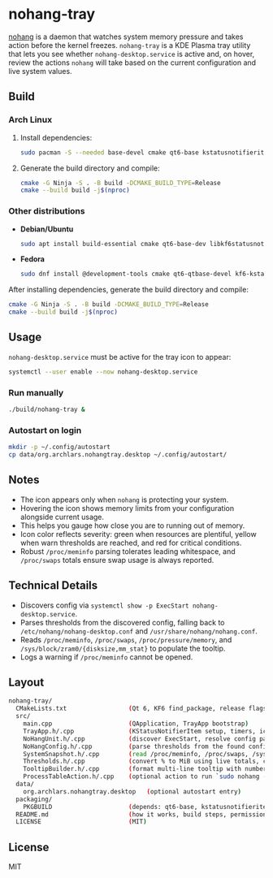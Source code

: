 # nohang-tray

[nohang](https://github.com/hakavlad/nohang) is a daemon that watches system memory pressure and takes action before the kernel freezes. `nohang-tray` is a KDE Plasma tray utility that lets you see whether `nohang-desktop.service` is active and, on hover, review the actions `nohang` will take based on the current configuration and live system values.

## Build

### Arch Linux
1. Install dependencies:
   ```bash
   sudo pacman -S --needed base-devel cmake qt6-base kstatusnotifieritem
   ```
2. Generate the build directory and compile:
   ```bash
   cmake -G Ninja -S . -B build -DCMAKE_BUILD_TYPE=Release
   cmake --build build -j$(nproc)
   ```

### Other distributions
- **Debian/Ubuntu**
  ```bash
  sudo apt install build-essential cmake qt6-base-dev libkf6statusnotifieritem-dev
  ```
- **Fedora**
  ```bash
  sudo dnf install @development-tools cmake qt6-qtbase-devel kf6-kstatusnotifieritem-devel
  ```

After installing dependencies, generate the build directory and compile:

```bash
cmake -G Ninja -S . -B build -DCMAKE_BUILD_TYPE=Release
cmake --build build -j$(nproc)
```

## Usage

`nohang-desktop.service` must be active for the tray icon to appear:
```bash
systemctl --user enable --now nohang-desktop.service
```

### Run manually
```bash
./build/nohang-tray &
```

### Autostart on login
```bash
mkdir -p ~/.config/autostart
cp data/org.archlars.nohangtray.desktop ~/.config/autostart/
```

## Notes

* The icon appears only when `nohang` is protecting your system.
* Hovering the icon shows memory limits from your configuration alongside current usage.
* This helps you gauge how close you are to running out of memory.
* Icon color reflects severity: green when resources are plentiful, yellow when warn thresholds are reached, and red for critical conditions.
* Robust `/proc/meminfo` parsing tolerates leading whitespace, and `/proc/swaps` totals ensure swap usage is always reported.

## Technical Details

* Discovers config via `systemctl show -p ExecStart nohang-desktop.service`.
* Parses thresholds from the discovered config, falling back to `/etc/nohang/nohang-desktop.conf` and `/usr/share/nohang/nohang.conf`.
* Reads `/proc/meminfo`, `/proc/swaps`, `/proc/pressure/memory`, and `/sys/block/zram0/{disksize,mm_stat}` to populate the tooltip.
* Logs a warning if `/proc/meminfo` cannot be opened.

## Layout
```bash
nohang-tray/
  CMakeLists.txt                 (Qt 6, KF6 find_package, release flags)
  src/
    main.cpp                     (QApplication, TrayApp bootstrap)
    TrayApp.h/.cpp               (KStatusNotifierItem setup, timers, icon)
    NoHangUnit.h/.cpp            (discover ExecStart, resolve config path, isActive)
    NoHangConfig.h/.cpp          (parse thresholds from the found config, fallback to /usr/share defaults)
    SystemSnapshot.h/.cpp        (read /proc/meminfo, /proc/swaps, /sys/block/zram0/*, /proc/pressure/memory)
    Thresholds.h/.cpp            (convert % to MiB using live totals, compare current vs thresholds)
    TooltipBuilder.h/.cpp        (format multi-line tooltip with numbers and explanations)
    ProcessTableAction.h/.cpp    (optional action to run `sudo nohang --tasks -c <cfg>` in a viewer)
  data/
    org.archlars.nohangtray.desktop   (optional autostart entry)
  packaging/
    PKGBUILD                     (depends: qt6-base, kstatusnotifieritem)
  README.md                      (how it works, build steps, permissions)
  LICENSE                        (MIT)
```

## License

MIT
